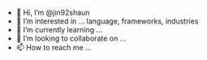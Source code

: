 - 👋 Hi, I’m @jin92shaun
- 👀 I’m interested in ... language, frameworks, industries
- 🌱 I’m currently learning ...
- 💞️ I’m looking to collaborate on ...
- 📫 How to reach me ...

<!---
jin92shaun/jin92shaun is a ✨ special ✨ repository because its `README.md` (this file) appears on your GitHub profile.
You can click the Preview link to take a look at your changes.
--->
